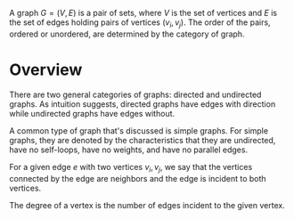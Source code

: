 A graph $G = (V,E)$ is a pair of sets, where $V$ is the set of vertices and $E$ is the set of edges holding pairs of vertices $(v_i, v_j)$. The order of the pairs, ordered or unordered, are determined by the category of graph.

# Overview
There are two general categories of graphs: directed and undirected graphs. As intuition suggests, directed graphs have edges with direction while undirected graphs have edges without.

A common type of graph that's discussed is simple graphs. For simple graphs, they are denoted by the characteristics that they are undirected, have no self-loops, have no weights, and have no parallel edges.

For a given edge $e$ with two vertices $v_i, v_j$, we say that the vertices connected by the edge are neighbors and the edge is incident to both vertices.

The degree of a vertex is the number of edges incident to the given vertex.
